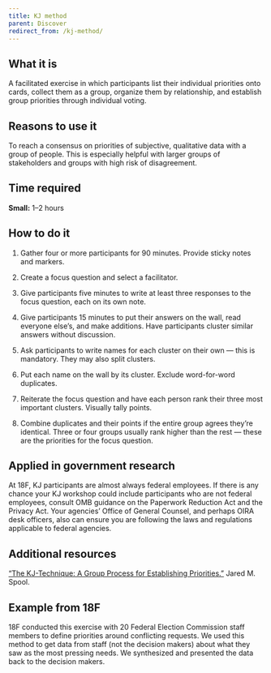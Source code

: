 ```yaml
---
title: KJ method
parent: Discover
redirect_from: /kj-method/
---
```


## What it is

A facilitated exercise in which participants list their individual priorities onto cards, collect them as a group, organize them by relationship, and establish group priorities through individual voting.

## Reasons to use it

To reach a consensus on priorities of subjective, qualitative data with a group of people. This is especially helpful with larger groups of stakeholders and groups with high risk of disagreement.

## Time required

**Small:** 1–2 hours

## How to do it

1. Gather four or more participants for 90 minutes. Provide sticky notes and markers.

2. Create a focus question and select a facilitator.

3. Give participants five minutes to write at least three responses to the focus question, each on its own note.

4. Give participants 15 minutes to put their answers on the wall, read everyone else’s, and make additions. Have participants cluster similar answers without discussion.

5. Ask participants to write names for each cluster on their own — this is mandatory. They may also split clusters.

6. Put each name on the wall by its cluster. Exclude word-for-word duplicates.

7. Reiterate the focus question and have each person rank their three most important clusters. Visually tally points.

8. Combine duplicates and their points if the entire group agrees they’re identical. Three or four groups usually rank higher than the rest — these are the priorities for the focus question.

## Applied in government research

At 18F, KJ participants are almost always federal employees. If there is any chance your KJ workshop could include participants who are not federal employees, consult OMB guidance on the Paperwork Reduction Act and the Privacy Act. Your agencies’ Office of General Counsel, and perhaps OIRA desk officers, also can ensure you are following the laws and regulations applicable to federal agencies.

## Additional resources

[“The KJ-Technique: A Group Process for Establishing Priorities.”](http://www.uie.com/articles/kj_technique/) Jared M. Spool.

## Example from 18F

18F conducted this exercise with 20 Federal Election Commission staff members to define priorities around conflicting requests. We used this method to get data from staff (not the decision makers) about what they saw as the most pressing needs. We synthesized and presented the data back to the decision makers.
